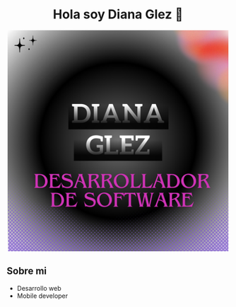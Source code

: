 <div align= "center">
  <h1 align= "center">Hola soy Diana Glez 👋</h1>
</div>

<div align= "center">
  <img src="https://github.com/diana2431/diana2431/blob/main/desarrolladora%20de%20software.png" width= 500px; height= 500px; >
</div>

## Sobre mi
- Desarrollo web 
- Mobile developer
<br>
